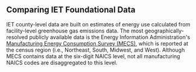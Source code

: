 ## Comparing IET Foundational Data
IET county-level data are built on estimates of energy use calculated
from facility-level greenhouse gas emissions data. The most
geographically-resolved publicly available data is the
Energy Information Administration's [Manufacturing Energy Consumption
Survey (MECS)](https://www.eia.gov/consumption/manufacturing/index.php),
which is reported at the census region (i.e., Northeast,
South, Midwest, and West). Although MECS contains data at the six-digit
NAICS level, not all manufacturing NAICS codes are disaggregated to this
level.
